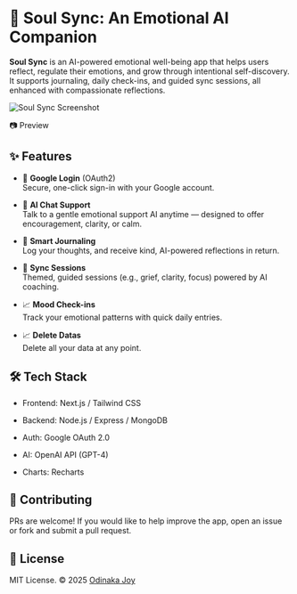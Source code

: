 # 🧠 Soul Sync: An Emotional AI Companion

**Soul Sync** is an AI-powered emotional well-being app that helps users reflect, regulate their emotions, and grow through intentional self-discovery.  
It supports journaling, daily check-ins, and guided sync sessions, all enhanced with compassionate reflections.

![Soul Sync Screenshot](./screenshot.png)

📷 Preview

## ✨ Features

- 🔐 **Google Login** (OAuth2)  
  Secure, one-click sign-in with your Google account.

- 💬 **AI Chat Support**  
  Talk to a gentle emotional support AI anytime — designed to offer encouragement, clarity, or calm.

- 📓 **Smart Journaling**  
  Log your thoughts, and receive kind, AI-powered reflections in return.

- 🧘 **Sync Sessions**  
  Themed, guided sessions (e.g., grief, clarity, focus) powered by AI coaching.

- 📈 **Mood Check-ins**  
  Track your emotional patterns with quick daily entries.

- 📈 **Delete Datas**  
  Delete all your data at any point.


## 🛠️ Tech Stack

- Frontend: Next.js / Tailwind CSS

- Backend: Node.js / Express / MongoDB

- Auth: Google OAuth 2.0

- AI: OpenAI API (GPT-4)

- Charts: Recharts

## 🤝 Contributing

PRs are welcome!
If you would like to help improve the app, open an issue or fork and submit a pull request.

## 📄 License

MIT License.
© 2025 [Odinaka Joy](https://www.dinakajoy.com/)
